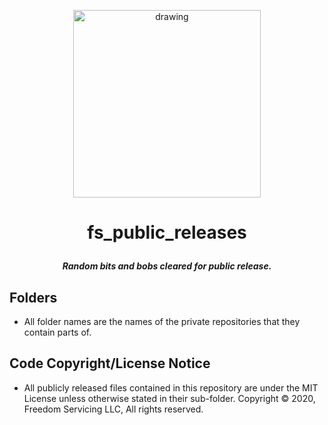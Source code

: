 <p align="center"><img src="https://raw.githubusercontent.com/freedomservicing/fs_branding/master/fs/fs_logo.jpg" alt="drawing" width="300"/></p>

# <p align="center"><b>fs_public_releases</b></p>
<p align="center"><b><i>Random bits and bobs cleared for public release.</i></b></p>

## Folders
* All folder names are the names of the private repositories that they contain parts of.

## Code Copyright/License Notice
* All publicly released files contained in this repository are under the MIT License unless otherwise stated in their sub-folder.
Copyright © 2020, Freedom Servicing LLC, All rights reserved.
